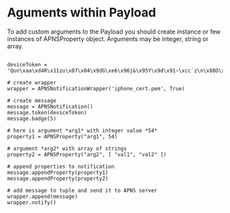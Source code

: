 # Aguments within Payload #

To add custom arguments to the Payload you should create instance or few instances of APNSProperty object. Arguments may be integer, string or array.

```

deviceToken = 'Qun\xaa\xd4R\x11zu\x07\x04\x9dG\xe6\x96j&\x95Y\x9d\x91~\xcc`z\n\x88O\xc0\x9c\xf6\xca' 

# create wrapper
wrapper = APNSNotificationWrapper('iphone_cert.pem', True)

# create message
message = APNSNotification()
message.token(deviceToken)
message.badge(5)

# here is argument *arg1* with integer value *54*
property1 = APNSProperty("arg1", 54)

# argument *arg2* with array of strings
property2 = APNSProperty("arg2", [ "val1", "val2" ])

# append properties to notification
message.appendProperty(property1)
message.appendProperty(property2)

# add message to tuple and send it to APNS server
wrapper.append(message)
wrapper.notify()
```